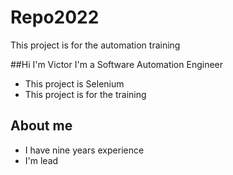 # Repo2022
This project is for the automation training

##Hi I'm Victor
I'm a Software Automation Engineer

- This project is Selenium
- This project is for the training 

## About me
- I have nine years experience
- I'm lead



